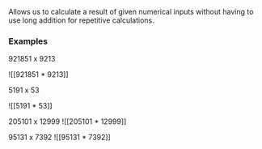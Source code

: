 Allows us to calculate a result of given numerical inputs without having to use long addition for repetitive calculations.

### Examples

921851 x 9213

![[921851 * 9213]]

5191 x 53

![[5191 * 53]]

205101 x 12999
![[205101 * 12999]]

95131 x 7392
![[95131 * 7392]]